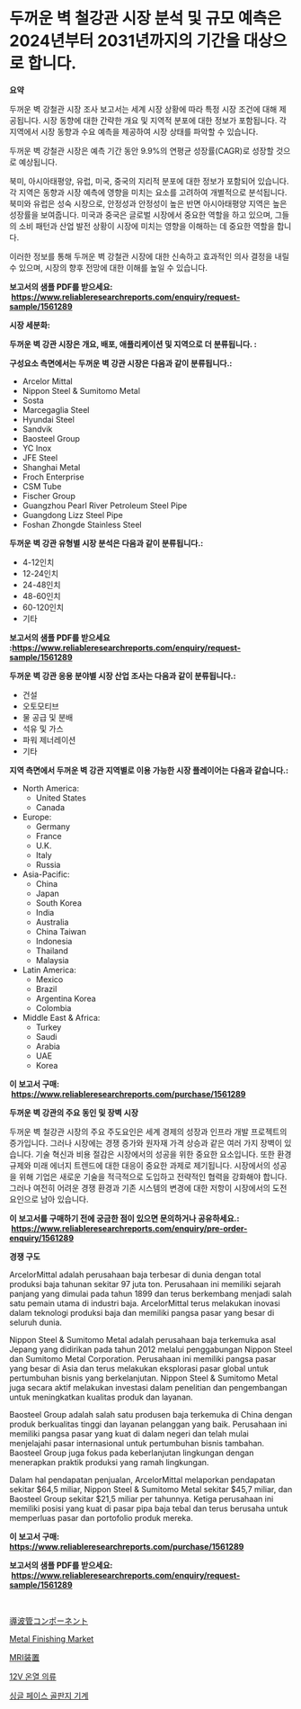 <p><h1>두꺼운 벽 철강관 시장 분석 및 규모 예측은 2024년부터 2031년까지의 기간을 대상으로 합니다.</h1></p><p><strong>요약</strong></p>
<p><p>두꺼운 벽 강철관 시장 조사 보고서는 세계 시장 상황에 따라 특정 시장 조건에 대해 제공됩니다. 시장 동향에 대한 간략한 개요 및 지역적 분포에 대한 정보가 포함됩니다. 각 지역에서 시장 동향과 수요 예측을 제공하여 시장 상태를 파악할 수 있습니다.</p><p>두꺼운 벽 강철관 시장은 예측 기간 동안 9.9%의 연평균 성장률(CAGR)로 성장할 것으로 예상됩니다.</p><p>북미, 아시아태평양, 유럽, 미국, 중국의 지리적 분포에 대한 정보가 포함되어 있습니다. 각 지역은 동향과 시장 예측에 영향을 미치는 요소를 고려하여 개별적으로 분석됩니다. 북미와 유럽은 성숙 시장으로, 안정성과 안정성이 높은 반면 아시아태평양 지역은 높은 성장률을 보여줍니다. 미국과 중국은 글로벌 시장에서 중요한 역할을 하고 있으며, 그들의 소비 패턴과 산업 발전 상황이 시장에 미치는 영향을 이해하는 데 중요한 역할을 합니다.</p><p>이러한 정보를 통해 두꺼운 벽 강철관 시장에 대한 신속하고 효과적인 의사 결정을 내릴 수 있으며, 시장의 향후 전망에 대한 이해를 높일 수 있습니다.</p></p>
<p><strong>보고서의 샘플 PDF를 받으세요: &nbsp;<a href="https://www.reliableresearchreports.com/enquiry/request-sample/1561289">https://www.reliableresearchreports.com/enquiry/request-sample/1561289</a></strong></p>
<p><strong>시장 세분화:</strong></p>
<p><strong> 두꺼운 벽 강관 시장은 개요, 배포, 애플리케이션 및 지역으로 더 분류됩니다. :</strong></p>
<p><strong>구성요소 측면에서는 두꺼운 벽 강관 시장은 다음과 같이 분류됩니다.:</strong></p>
<p><ul><li>Arcelor Mittal</li><li>Nippon Steel & Sumitomo Metal</li><li>Sosta</li><li>Marcegaglia Steel</li><li>Hyundai Steel</li><li>Sandvik</li><li>Baosteel Group</li><li>YC Inox</li><li>JFE Steel</li><li>Shanghai Metal</li><li>Froch Enterprise</li><li>CSM Tube</li><li>Fischer Group</li><li>Guangzhou Pearl River Petroleum Steel Pipe</li><li>Guangdong Lizz Steel Pipe</li><li>Foshan Zhongde Stainless Steel</li></ul></p>
<p><strong> 두꺼운 벽 강관 유형별 시장 분석은 다음과 같이 분류됩니다.:</strong></p>
<p><ul><li>4-12인치</li><li>12-24인치</li><li>24-48인치</li><li>48-60인치</li><li>60-120인치</li><li>기타</li></ul></p>
<p><strong>보고서의 샘플 PDF를 받으세요 :<a href="https://www.reliableresearchreports.com/enquiry/request-sample/1561289">https://www.reliableresearchreports.com/enquiry/request-sample/1561289</a></strong></p>
<p><strong> 두꺼운 벽 강관 응용 분야별 시장 산업 조사는 다음과 같이 분류됩니다.:</strong></p>
<p><ul><li>건설</li><li>오토모티브</li><li>물 공급 및 분배</li><li>석유 및 가스</li><li>파워 제너레이션</li><li>기타</li></ul></p>
<p><strong>지역 측면에서 두꺼운 벽 강관 지역별로 이용 가능한 시장 플레이어는 다음과 같습니다.:</strong></p>
<p><ul>
    <li>
        North America:
        <ul>
            <li>United States</li>
            <li>Canada</li>
        </ul>
    </li>
    <li>
        Europe:
        <ul>
            <li>Germany</li>
            <li>France</li>
            <li>U.K.</li>
            <li>Italy</li>
            <li>Russia</li>
        </ul>
    </li>
    <li>
        Asia-Pacific:
        <ul>
            <li>China</li>
            <li>Japan</li>
            <li>South Korea</li>
            <li>India</li>
            <li>Australia</li>
            <li>China Taiwan</li>
            <li>Indonesia</li>
            <li>Thailand</li>
            <li>Malaysia</li>
        </ul>
    </li>
    <li>
        Latin America:
        <ul>
            <li>Mexico</li>
            <li>Brazil</li>
            <li>Argentina Korea</li>
            <li>Colombia</li>
        </ul>
    </li>
    <li>
        Middle East & Africa:
        <ul>
            <li>Turkey</li>
            <li>Saudi</li>
            <li>Arabia</li>
            <li>UAE</li>
            <li>Korea</li>
        </ul>
    </li>
    </ul></p>
<p><strong>이 보고서 구매: &nbsp;<a href="https://www.reliableresearchreports.com/purchase/1561289">https://www.reliableresearchreports.com/purchase/1561289</a></strong></p>
<p><strong>두꺼운 벽 강관의 주요 동인 및 장벽 시장</strong></p>
<p><p>두꺼운 벽 철강관 시장의 주요 주도요인은 세계 경제의 성장과 인프라 개발 프로젝트의 증가입니다. 그러나 시장에는 경쟁 증가와 원자재 가격 상승과 같은 여러 가지 장벽이 있습니다. 기술 혁신과 비용 절감은 시장에서의 성공을 위한 중요한 요소입니다. 또한 환경 규제와 미래 에너지 트렌드에 대한 대응이 중요한 과제로 제기됩니다. 시장에서의 성공을 위해 기업은 새로운 기술을 적극적으로 도입하고 전략적인 협력을 강화해야 합니다. 그러나 여전히 어려운 경쟁 환경과 기존 시스템의 변경에 대한 저항이 시장에서의 도전 요인으로 남아 있습니다.</p></p>
<p><strong>이 보고서를 구매하기 전에 궁금한 점이 있으면 문의하거나 공유하세요.: &nbsp;<a href="https://www.reliableresearchreports.com/enquiry/pre-order-enquiry/1561289">https://www.reliableresearchreports.com/enquiry/pre-order-enquiry/1561289</a></strong></p>
<p><strong>경쟁 구도</strong></p>
<p><p>ArcelorMittal adalah perusahaan baja terbesar di dunia dengan total produksi baja tahunan sekitar 97 juta ton. Perusahaan ini memiliki sejarah panjang yang dimulai pada tahun 1899 dan terus berkembang menjadi salah satu pemain utama di industri baja. ArcelorMittal terus melakukan inovasi dalam teknologi produksi baja dan memiliki pangsa pasar yang besar di seluruh dunia.</p><p>Nippon Steel & Sumitomo Metal adalah perusahaan baja terkemuka asal Jepang yang didirikan pada tahun 2012 melalui penggabungan Nippon Steel dan Sumitomo Metal Corporation. Perusahaan ini memiliki pangsa pasar yang besar di Asia dan terus melakukan eksplorasi pasar global untuk pertumbuhan bisnis yang berkelanjutan. Nippon Steel & Sumitomo Metal juga secara aktif melakukan investasi dalam penelitian dan pengembangan untuk meningkatkan kualitas produk dan layanan.</p><p>Baosteel Group adalah salah satu produsen baja terkemuka di China dengan produk berkualitas tinggi dan layanan pelanggan yang baik. Perusahaan ini memiliki pangsa pasar yang kuat di dalam negeri dan telah mulai menjelajahi pasar internasional untuk pertumbuhan bisnis tambahan. Baosteel Group juga fokus pada keberlanjutan lingkungan dengan menerapkan praktik produksi yang ramah lingkungan.</p><p>Dalam hal pendapatan penjualan, ArcelorMittal melaporkan pendapatan sekitar $64,5 miliar, Nippon Steel & Sumitomo Metal sekitar $45,7 miliar, dan Baosteel Group sekitar $21,5 miliar per tahunnya. Ketiga perusahaan ini memiliki posisi yang kuat di pasar pipa baja tebal dan terus berusaha untuk memperluas pasar dan portofolio produk mereka.</p></p>
<p><strong>이 보고서 구매: &nbsp; <a href="https://www.reliableresearchreports.com/purchase/1561289">https://www.reliableresearchreports.com/purchase/1561289</a></strong></p>
<p><strong>보고서의 샘플 PDF를 받으세요: &nbsp;<a href="https://www.reliableresearchreports.com/enquiry/request-sample/1561289">https://www.reliableresearchreports.com/enquiry/request-sample/1561289</a></strong><strong></strong></p>
<p>&nbsp;</p>
<p><p><a href="https://github.com/schmahlson/Market-Research-Report-List-1/blob/main/37887856729.md">導波管コンポーネント</a></p><p><a href="https://issuu.com/reportprime-2/docs/metal-finishing-market-size-2030.pptx">Metal Finishing Market</a></p><p><a href="https://medium.com/@arimuller2009/mri%E6%A9%9F%E5%99%A8%E5%B8%82%E5%A0%B4-2031%E5%B9%B4%E3%81%BE%E3%81%A7%E3%81%AE%E6%88%90%E5%8A%9F%E3%81%99%E3%82%8B%E3%83%93%E3%82%B8%E3%83%8D%E3%82%B9%E6%88%A6%E7%95%A5%E3%81%AE%E9%8D%B5%E3%82%92%E4%BA%88%E6%B8%AC-4e539e31b33f">MRI装置</a></p><p><a href="https://medium.com/@stanleylyittle554467/12v-%EB%82%9C%EB%B0%A9-%EC%9D%98%EB%A5%98-%EC%8B%9C%EC%9E%A5-%EC%A0%84%EB%A7%9D-%EC%82%B0%EC%97%85-%EA%B0%9C%EC%9A%94-%EB%B0%8F-%EC%98%88%EC%B8%A1-2024%EB%85%84%EB%B6%80%ED%84%B0-2031%EB%85%84-a62b93a708eb">12V 온열 의류</a></p><p><a href="https://medium.com/@conradkirrlin76575/%EC%8B%B1%EA%B8%80-%ED%8E%98%EC%9D%B4%EC%8A%A4-%EC%BD%94%EB%9F%AC%EA%B2%8C%EC%9D%B4%ED%8A%B8%EB%93%9C-%EA%B8%B0%EA%B3%84-%EC%8B%9C%EC%9E%A5-%EB%B6%84%EC%84%9D-%EA%B7%B8%EC%9D%98-cagr-%EC%8B%9C%EC%9E%A5-%EC%84%B8%EB%B6%84%ED%99%94-%EB%B0%8F-%EA%B8%80%EB%A1%9C%EB%B2%8C-%EC%82%B0%EC%97%85-%EA%B0%9C%EC%9A%94-b040dfdccafd">싱글 페이스 골판지 기계</a></p></p>